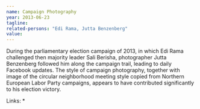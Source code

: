 ```yaml
---
name: Campaign Photography
year: 2013-06-23
tagline:
related-persons: "Edi Rama, Jutta Benzenberg"
value:
---
```

During the parliamentary election campaign of 2013, in which Edi Rama challenged then majority leader Sali Berisha, photographer Jutta Benzenberg followed him along the campaign trail, leading to daily Facebook updates. The style of campaign photography, together with image of the circular neighborhood meeting style copied from Northern European Labor Party campaigns, appears to have contributed significantly to his election victory.

Links:
*
